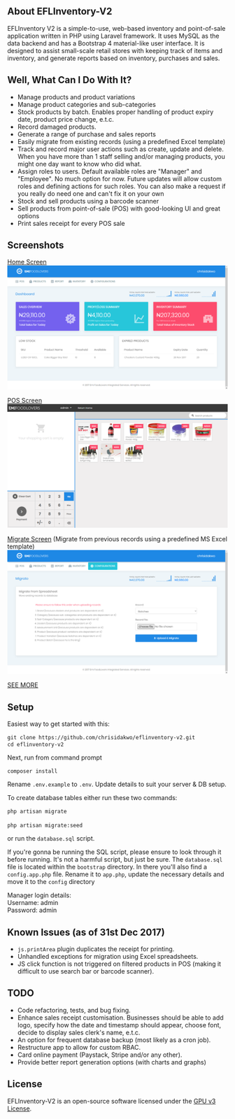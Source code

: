 ## About EFLInventory-V2
EFLInventory V2 is a simple-to-use, web-based inventory and point-of-sale application written in PHP using Laravel framework. It uses MySQL as the data backend and has a Bootstrap 4 material-like user interface. It is designed to assist small-scale retail stores with keeping track of items and inventory, and generate reports based on inventory, purchases and sales.

## Well, What Can I Do With It?
- Manage products and product variations
- Manage product categories and sub-categories
- Stock products by batch. Enables proper handling of product expiry date, product price change, e.t.c.
- Record damaged products.
- Generate a range of purchase and sales reports
- Easily migrate from existing records (using a predefined Excel template)
- Track and record major user actions such as create, update and delete. When you have more than 1 staff selling and/or managing products, you might one day want to know who did what.
- Assign roles to users. Default available roles are "Manager" and "Employee". No much option for now. Future updates will allow custom roles and defining actions for such roles. You can also make a request if you really do need one and can't fix it on your own
- Stock and sell products using a barcode scanner
- Sell products from point-of-sale (POS) with good-looking UI and great options
- Print sales receipt for every POS sale

## Screenshots
[Home Screen](screenshots/Home.png)
![](screenshots/Home.png?raw=true )

[POS Screen](screenshots/POS.png)
![](screenshots/POS.png?raw=true)

[Migrate Screen](screenshots/Migrate.png) (Migrate from previous records using a predefined MS Excel template)
![](screenshots/Migrate.png)

[SEE MORE](meta/readme.md)

## Setup
Easiest way to get started with this:
```shell
git clone https://github.com/chrisidakwo/eflinventory-v2.git
cd eflinventory-v2
```

Next, run from command prompt
```shell
composer install
```

Rename `.env.example` to `.env`. Update details to suit your server & DB setup.

To create database tables either run these two commands:
```shell
php artisan migrate

php artisan migrate:seed
```

or run the `database.sql` script.

If you're gonna be running the SQL script, please ensure to look through it before running. It's not a harmful script, but just be sure.
The `database.sql` file is located within the `bootstrap` directory. In there you'll also find a `config.app.php` file. Rename it to `app.php`, update the necessary details and move it to the `config` directory
<p>
Manager login details:
<br>Username: admin
<br>Password: admin 
</p>

## Known Issues (as of 31st Dec 2017)
- `js.printArea` plugin duplicates the receipt for printing.
- Unhandled exceptions for migration using Excel spreadsheets.
- JS click function is not triggered on filtered products in POS (making it difficult to use search bar or barcode scanner).

## TODO
- Code refactoring, tests, and bug fixing.
- Enhance sales receipt customisation. Businesses should be able to add logo, specify how the date and timestamp should appear, choose font, decide to display sales clerk's name, e.t.c.
- An option for frequent database backup (most likely as a cron job).
- Restructure app to allow for custom RBAC.
- Card online payment (Paystack, Stripe and/or any other).
- Provide better report generation options (with charts and graphs)

## License
EFLInventory-V2 is an open-source software licensed under the [GPU v3 License](https://www.google.com.ng/url?sa=t&rct=j&q=&esrc=s&source=web&cd=1&cad=rja&uact=8&ved=0ahUKEwin57Oi5szYAhULBcAKHS0RAQ8QFggnMAA&url=https%3A%2F%2Fwww.gnu.org%2Flicenses%2Fgpl-3.0.en.html).

